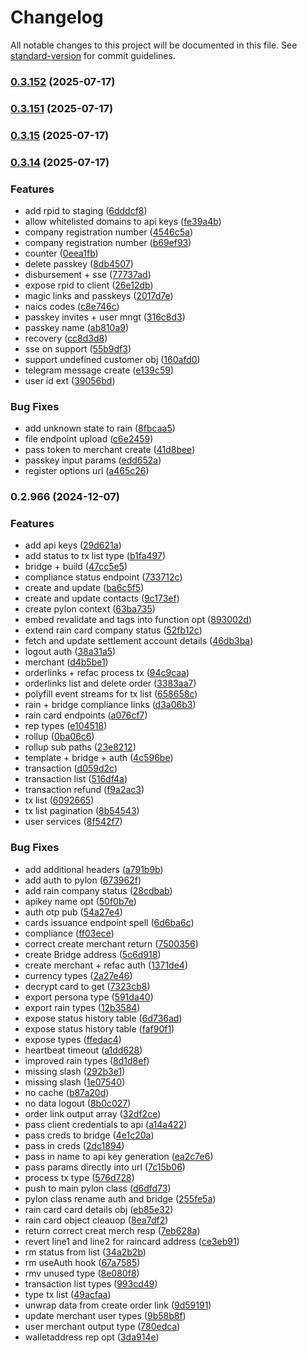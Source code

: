 # Changelog

All notable changes to this project will be documented in this file. See [standard-version](https://github.com/conventional-changelog/standard-version) for commit guidelines.

### [0.3.152](https://github.com/monetic-labs/sdk/compare/v0.3.151...v0.3.152) (2025-07-17)

### [0.3.151](https://github.com/monetic-labs/sdk/compare/v0.3.15...v0.3.151) (2025-07-17)

### [0.3.15](https://github.com/monetic-labs/sdk/compare/v0.3.14...v0.3.15) (2025-07-17)

### [0.3.14](https://github.com/monetic-labs/sdk/compare/v0.2.966...v0.3.14) (2025-07-17)


### Features

* add rpid to staging ([6dddcf8](https://github.com/monetic-labs/sdk/commit/6dddcf891d99e8f7b250b5de431fca5a46e14331))
* allow whitelisted domains to api keys ([fe39a4b](https://github.com/monetic-labs/sdk/commit/fe39a4b12e68a733d56aee4b1bb483e0ac7cdd04))
* company registration number ([4546c5a](https://github.com/monetic-labs/sdk/commit/4546c5a1ecc8a58913047bd944299ad387e46d9d))
* company registration number ([b69ef93](https://github.com/monetic-labs/sdk/commit/b69ef93bef749af3a9f5b05484991d6e117cdf02))
* counter ([0eea1fb](https://github.com/monetic-labs/sdk/commit/0eea1fb77fad9bae5a1076e0a91291f764aafbae))
* delete passkey ([8db4507](https://github.com/monetic-labs/sdk/commit/8db45078aa43840de759c26f34b9ef450ed6d480))
* disbursement + sse ([77737ad](https://github.com/monetic-labs/sdk/commit/77737ad0728c76db1845a119a9fa5d29aea77376))
* expose rpid to client ([26e12db](https://github.com/monetic-labs/sdk/commit/26e12dbcac2a39708e856fa9f8fc3c39ae029827))
* magic links and passkeys ([2017d7e](https://github.com/monetic-labs/sdk/commit/2017d7eda2793610366b2f265ffc8ebbfbf33ae0))
* naics codes ([c8e746c](https://github.com/monetic-labs/sdk/commit/c8e746ce6b53756ad127162615b5550af8363a8a))
* passkey invites + user mngt ([316c8d3](https://github.com/monetic-labs/sdk/commit/316c8d3e6ac1402ae27dcc9644728e1905db9f1b))
* passkey name ([ab810a9](https://github.com/monetic-labs/sdk/commit/ab810a9bc786ef570f5ee6f7977c94196bbcfb61))
* recovery ([cc8d3d8](https://github.com/monetic-labs/sdk/commit/cc8d3d84ed0b52fe367295c97f41da0c527c1390))
* sse on support ([55b9df3](https://github.com/monetic-labs/sdk/commit/55b9df3a9efd525d06c46954bf9a40cd28236415))
* support undefined customer obj ([160afd0](https://github.com/monetic-labs/sdk/commit/160afd0f23509f7a94e367407e673c62cefd5e87))
* telegram message create ([e139c59](https://github.com/monetic-labs/sdk/commit/e139c59caa59d9adc55f484a9595d2cc801aec57))
* user id ext ([39056bd](https://github.com/monetic-labs/sdk/commit/39056bdc48133fc87c74a201f3dad166ce004ba0))


### Bug Fixes

* add unknown state to rain ([8fbcaa5](https://github.com/monetic-labs/sdk/commit/8fbcaa5d3f3ca8fc31b495fb37922fc30dad096a))
* file endpoint upload ([c6e2459](https://github.com/monetic-labs/sdk/commit/c6e24593b946c08d39578ffa745b7ee9f0ba6b67))
* pass token to merchant create ([41d8bee](https://github.com/monetic-labs/sdk/commit/41d8beee3029b9485e923746830b8eb0186693f7))
* passkey input params ([edd652a](https://github.com/monetic-labs/sdk/commit/edd652ab8c3e70e25381e17e2d6423ce95d922ff))
* register options url ([a465c26](https://github.com/monetic-labs/sdk/commit/a465c262bae6fa88f215d79c5f41f2c43c286be0))

### 0.2.966 (2024-12-07)


### Features

* add api keys ([29d621a](https://github.com/backpack-fux/pylon-sdk/commit/29d621a514120fbd41237829a3ab045e081cc72c))
* add status to tx list type ([b1fa497](https://github.com/backpack-fux/pylon-sdk/commit/b1fa497a7189f6429a01baee33e122563c3dc297))
* bridge + build ([47cc5e5](https://github.com/backpack-fux/pylon-sdk/commit/47cc5e5b7f15ad95fb3ac497ced4ce925ea8c378))
* compliance status endpoint ([733712c](https://github.com/backpack-fux/pylon-sdk/commit/733712caddf38668a7ca20ca2650aff698e8d9f0))
* create and update ([ba6c5f5](https://github.com/backpack-fux/pylon-sdk/commit/ba6c5f53fb74ea4d3227d4a4124ba3ce5857db3c))
* create and update contacts ([9c173ef](https://github.com/backpack-fux/pylon-sdk/commit/9c173ef134283fa2ee0873b8d5949795f0d97589))
* create pylon context ([63ba735](https://github.com/backpack-fux/pylon-sdk/commit/63ba735e3e3ed185269ea6cc218a76c2091b1dab))
* embed revalidate and tags into function opt ([893002d](https://github.com/backpack-fux/pylon-sdk/commit/893002d21ef48d005cffe2fc86030328ea6b4017))
* extend rain card company status ([52fb12c](https://github.com/backpack-fux/pylon-sdk/commit/52fb12ca336daff596f91f67eb99e39e5876574d))
* fetch and update settlement account details ([46db3ba](https://github.com/backpack-fux/pylon-sdk/commit/46db3baa5b8f0e2f7bf7b3fb1dda59278b3fa0da))
* logout auth ([38a31a5](https://github.com/backpack-fux/pylon-sdk/commit/38a31a509a5375d93638aa1ebf91607c3a67196d))
* merchant ([d4b5be1](https://github.com/backpack-fux/pylon-sdk/commit/d4b5be16ba5262a2edf6d7e37c2457315d6b7034))
* orderlinks + refac process tx ([94c9caa](https://github.com/backpack-fux/pylon-sdk/commit/94c9caae793b761ac642b3b7c84182a7b6b4472c))
* orderlinks list and delete order ([3383aa7](https://github.com/backpack-fux/pylon-sdk/commit/3383aa78578d5ecbf6e6e19776d6388136eb8bb8))
* polyfill event streams for tx list ([658658c](https://github.com/backpack-fux/pylon-sdk/commit/658658c86f24ed83e67390ce7db995637d2942e6))
* rain + bridge compliance links ([d3a06b3](https://github.com/backpack-fux/pylon-sdk/commit/d3a06b32b692809624d1a8b1a86d236d00d20daf))
* rain card endpoints ([a076cf7](https://github.com/backpack-fux/pylon-sdk/commit/a076cf77e5805342d5e30677c4501ee23d236573))
* rep types ([e104518](https://github.com/backpack-fux/pylon-sdk/commit/e1045186da1a0c3e86cd0f257e3d270fcbe4a033))
* rollup ([0ba06c6](https://github.com/backpack-fux/pylon-sdk/commit/0ba06c69899fafbbb291dcfa52fb4cafbe19c58d))
* rollup sub paths ([23e8212](https://github.com/backpack-fux/pylon-sdk/commit/23e8212ef42181e3948efe4cf9f06b675556cdc7))
* template + bridge + auth ([4c596be](https://github.com/backpack-fux/pylon-sdk/commit/4c596becdb23d3da98c78a803cd897ecdc4a8ba1))
* transaction ([d059d2c](https://github.com/backpack-fux/pylon-sdk/commit/d059d2c305af1298e37a7c3152df9c1223cf3bd9))
* transaction list ([516df4a](https://github.com/backpack-fux/pylon-sdk/commit/516df4ae3ee9e8142af07ad9e3c31c9f9c95d61c))
* transaction refund ([f9a2ac3](https://github.com/backpack-fux/pylon-sdk/commit/f9a2ac39f60ee2f23395f018be6877e70148f90b))
* tx list ([6092665](https://github.com/backpack-fux/pylon-sdk/commit/6092665c04f650fe2a18a1e6605cac625f7e8652))
* tx list pagination ([8b54543](https://github.com/backpack-fux/pylon-sdk/commit/8b545430d9101afcd4c31d578dcc39856e3a3781))
* user services ([8f542f7](https://github.com/backpack-fux/pylon-sdk/commit/8f542f7ac9467a96d820b8497dd4fa3dd8ac1e1c))


### Bug Fixes

* add additional headers ([a791b9b](https://github.com/backpack-fux/pylon-sdk/commit/a791b9bf4eaa98cacf82fee368527d00c52931ff))
* add auth to pylon ([673962f](https://github.com/backpack-fux/pylon-sdk/commit/673962f97851fe17a0644bce4c9d9ac68ab2383d))
* add rain company status ([28cdbab](https://github.com/backpack-fux/pylon-sdk/commit/28cdbab79b56ac327933886f542e1c0321c313a9))
* apikey name opt ([50f0b7e](https://github.com/backpack-fux/pylon-sdk/commit/50f0b7ead65dd8f62fca44f6ddc0031a4c3df434))
* auth otp pub ([54a27e4](https://github.com/backpack-fux/pylon-sdk/commit/54a27e4eb2028d8d830e920fa03dbcb17dd5f16c))
* cards issuance endpoint spell ([6d6ba6c](https://github.com/backpack-fux/pylon-sdk/commit/6d6ba6c63d275750e1e50d810becaa6c76efef22))
* compliance ([ff03ece](https://github.com/backpack-fux/pylon-sdk/commit/ff03ececa20f8cee0d6073440f400fad1187a0ac))
* correct create merchant return ([7500356](https://github.com/backpack-fux/pylon-sdk/commit/75003565f55a741e77b9ad1f76aa2de2acf7c35e))
* create Bridge address ([5c6d918](https://github.com/backpack-fux/pylon-sdk/commit/5c6d9180c406d6da13d176b64fa99e1486454fdd))
* create merchant + refac auth ([1371de4](https://github.com/backpack-fux/pylon-sdk/commit/1371de41b9645b2b22fffdba5e921efd9afe1984))
* currency types ([2a27e46](https://github.com/backpack-fux/pylon-sdk/commit/2a27e4635b0eeef7ee258faa1eef23626a18a011))
* decrypt card to get ([7323cb8](https://github.com/backpack-fux/pylon-sdk/commit/7323cb84004944f41a9d7f9757a6be02a64445a5))
* export persona type ([591da40](https://github.com/backpack-fux/pylon-sdk/commit/591da400722f0ced60ae3d7cfb1193511c6ea360))
* export rain types ([12b3584](https://github.com/backpack-fux/pylon-sdk/commit/12b3584f1c4398e4eff96f48784193393c3346a0))
* expose status history table ([6d736ad](https://github.com/backpack-fux/pylon-sdk/commit/6d736ada7151f381ebb86916a2141c1d90458aca))
* expose status history table ([faf90f1](https://github.com/backpack-fux/pylon-sdk/commit/faf90f173c43c34ae1e1e5df7d23fe3b49a5925e))
* expose types ([ffedac4](https://github.com/backpack-fux/pylon-sdk/commit/ffedac41edf1d48d65513c06cfcc3b5f525247b2))
* heartbeat timeout ([a1dd628](https://github.com/backpack-fux/pylon-sdk/commit/a1dd628210ff305b7b336462c23c76c8097a99cb))
* improved rain types ([8d1d8ef](https://github.com/backpack-fux/pylon-sdk/commit/8d1d8ef2bd3ddbde3e1d9fb2aed9cd8417646d0a))
* missing slash ([292b3e1](https://github.com/backpack-fux/pylon-sdk/commit/292b3e1774d27fada17878a15c1a6f974b47d416))
* missing slash ([1e07540](https://github.com/backpack-fux/pylon-sdk/commit/1e07540689accf87fb8cbee0681cada431698892))
* no cache ([b87a20d](https://github.com/backpack-fux/pylon-sdk/commit/b87a20daf90b9339102bb9b42841b94531c0160a))
* no data logout ([8b0c027](https://github.com/backpack-fux/pylon-sdk/commit/8b0c02720c94a9f1c8baaa58a5b683fadccccf8e))
* order link output array ([32df2ce](https://github.com/backpack-fux/pylon-sdk/commit/32df2ced5e156455e438da3bc6d9c5d8e1f56673))
* pass client credentials to api ([a14a422](https://github.com/backpack-fux/pylon-sdk/commit/a14a422f24b7ffead37bac74574845e628354332))
* pass creds to bridge ([4e1c20a](https://github.com/backpack-fux/pylon-sdk/commit/4e1c20aa97ad7d2c159b09cc0eee231586a17ef3))
* pass in creds ([2dc1894](https://github.com/backpack-fux/pylon-sdk/commit/2dc1894065936d88c7e6a5ea59858d154dfd488f))
* pass in name to api key generation ([ea2c7e6](https://github.com/backpack-fux/pylon-sdk/commit/ea2c7e63233e5494461865a46841f9b32728f064))
* pass params directly into url ([7c15b06](https://github.com/backpack-fux/pylon-sdk/commit/7c15b06cd358424d99aa7213826b24e76fa6c6cc))
* process tx type ([576d728](https://github.com/backpack-fux/pylon-sdk/commit/576d728c127062c7217487314772365709088f76))
* push to main pylon class ([d6dfd73](https://github.com/backpack-fux/pylon-sdk/commit/d6dfd73e66bb438d186dec9b6981c42109784c46))
* pylon class rename auth and bridge ([255fe5a](https://github.com/backpack-fux/pylon-sdk/commit/255fe5a444a736ef5d8427d49fc447d516b6bcad))
* rain card card details obj ([eb85e32](https://github.com/backpack-fux/pylon-sdk/commit/eb85e32e6d19eea671e52e9417bc30de3d1b8099))
* rain card object cleauop ([8ea7df2](https://github.com/backpack-fux/pylon-sdk/commit/8ea7df2edff20eb7e53e8fc55a482f8a0695ba68))
* return correct creat merch resp ([7eb628a](https://github.com/backpack-fux/pylon-sdk/commit/7eb628aa72d6628f2468893f45dfb371e7584dd5))
* revert line1 and line2 for raincard address ([ce3eb91](https://github.com/backpack-fux/pylon-sdk/commit/ce3eb91556261c4da58a482f5bebf712f6ab4c7f))
* rm status from list ([34a2b2b](https://github.com/backpack-fux/pylon-sdk/commit/34a2b2b6560ebedb9d88c43cea10c7e8409639c1))
* rm useAuth hook ([67a7585](https://github.com/backpack-fux/pylon-sdk/commit/67a7585bf92a4757cffebc209a026a260108500e))
* rmv unused type ([8e080f8](https://github.com/backpack-fux/pylon-sdk/commit/8e080f8b8d64b2573d509f0c20b1d12f524f69e9))
* transaction list types ([993cd49](https://github.com/backpack-fux/pylon-sdk/commit/993cd49114a65b59a65e8fe51b8facd5382d2ba1))
* type tx list ([49acfaa](https://github.com/backpack-fux/pylon-sdk/commit/49acfaa63f7538fc080a638cba494bcab4c31098))
* unwrap data from create order link ([9d59191](https://github.com/backpack-fux/pylon-sdk/commit/9d591918a509e695f6d29033a5397bf028b17589))
* update merchant user types ([9b58b8f](https://github.com/backpack-fux/pylon-sdk/commit/9b58b8fe59630d2892dd7856af824cf0831a67bf))
* user merchant output type ([780edca](https://github.com/backpack-fux/pylon-sdk/commit/780edcaaa9494878f3243650570cb3b49eb2058d))
* walletaddress rep opt ([3da914e](https://github.com/backpack-fux/pylon-sdk/commit/3da914e02caf04fa593c56bc2e1841b6e180203a))
